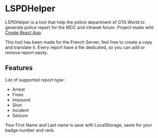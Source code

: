 # LSPDHelper

LSPDHelper is a tool that help the police department of GTA.World to generate police report for the MDC and intranet forum.
Project made wiht [Create React App](https://github.com/facebook/create-react-app).

This tool has been made for the French Server, feel free to create a copy and translate it.
Every report have a file dedicated, so you can add or remove report easily.

## Features
List of supported report type : 
- Arrest
- Fines
- Impound
- Shot
- Incident 
- Seizure

Your First Name and Last name is save with LocalStorage, same for your badge number and rank.
